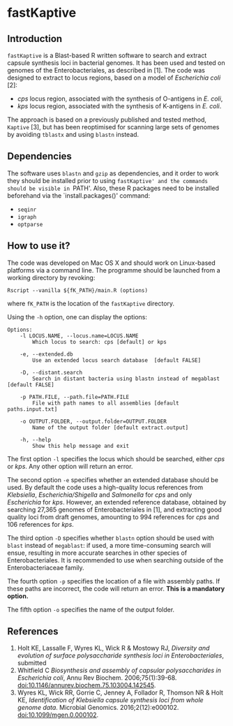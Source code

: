 # fastKaptive

## Introduction

`fastKaptive` is a Blast-based R written software to search and extract capsule synthesis loci in bacterial genomes. It has been used and tested on genomes of the Enterobacteriales, as described in [1]. The code was designed to extract to locus regions, based on a model of *Escherichia coli* [2]:

* *cps* locus region, associated with the synthesis of O-antigens in *E. coli*,
* *kps* locus region, associated with the synthesis of K-antigens in *E. coli*.

The approach is based on a previously published and tested method, `Kaptive` [3], but has been reoptimised for scanning large sets of genomes by avoiding `tblastx` and using `blastn` instead. 

## Dependencies
The software uses `blastn` and `gzip` as dependencies, and it order to work they should be installed prior to using `fastKaptive' and the commands should be visible in `PATH'. Also, these R packages need to be installed beforehand via the `install.packages()' command:
* `seqinr`
* `igraph `
* `optparse `

## How to use it?
The code was developed on Mac OS X and should work on Linux-based platforms via a command line. The programme should be launched from a working directory by revoking:
```
Rscript --vanilla ${fK_PATH}/main.R (options)
```
where `fK_PATH` is the location of the `fastKaptive` directory.

Using the `-h` option, one can display the options:
```
Options:
	-l LOCUS.NAME, --locus.name=LOCUS.NAME
		Which locus to search: cps [default] or kps

	-e, --extended.db
		Use an extended locus search database  [default FALSE]

	-D, --distant.search
		Search in distant bacteria using blastn instead of megablast [default FALSE]

	-p PATH.FILE, --path.file=PATH.FILE
		File with path names to all assemblies [default paths.input.txt]

	-o OUTPUT.FOLDER, --output.folder=OUTPUT.FOLDER
		Name of the output folder [default extract.output]

	-h, --help
		Show this help message and exit
```

The first option `-l` specifies the locus which should be searched, either *cps* or *kps*. Any other option will return an error.

The second option `-e` specifies whether an extended database should be used. By default the code uses a high-quality locus references from *Klebsiella*, *Escherichia/Shigella* and *Salmonella* for *cps* and only *Escherichia* for *kps*. However, an extended reference database, obtained by searching 27,365 genomes of Enterobacteriales in [1], and extracting good quality loci from draft genomes, amounting to 994 references for *cps* and 106 references for *kps*.

The third option `-D` specifies whether `blastn` option should be used with `blast` instead of `megablast`: if used, a more time-consuming search will ensue, resulting in more accurate searches in other species of Enterobacteriales. It is recommended to use when searching outside of the Enterobacteriaceae family.

The fourth option `-p` specifies the location of a file with assembly paths. If these paths are incorrect, the code will return an error. **This is a mandatory option.**

The fifth option `-o` specifies the name of the output folder.

## References

1. Holt KE, Lassalle F, Wyres KL, Wick R & Mostowy RJ, *Diversity and evolution of surface polysaccharide synthesis loci in Enterobacteriales*, submitted
2. Whitfield C *Biosynthesis and assembly of capsular polysaccharides in Escherichia coli*, Annu Rev Biochem. 2006;75(1):39-68. [doi:10.1146/annurev.biochem.75.103004.142545](https://doi.org/10.1146/annurev.biochem.75.103004.142545).
3. Wyres KL, Wick RR, Gorrie C, Jenney A, Follador R, Thomson NR & Holt KE, *Identification of Klebsiella capsule synthesis loci from whole genome data*. Microbial Genomics. 2016;2(12):e000102. [doi:10.1099/mgen.0.000102](https://doi.org/10.1099/mgen.0.000102).


